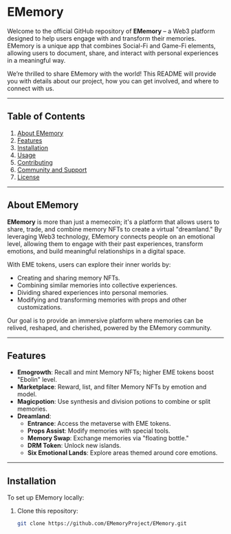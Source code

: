 # EMemory

Welcome to the official GitHub repository of **EMemory** – a Web3 platform designed to help users engage with and transform their memories. EMemory is a unique app that combines Social-Fi and Game-Fi elements, allowing users to document, share, and interact with personal experiences in a meaningful way.

We’re thrilled to share EMemory with the world! This README will provide you with details about our project, how you can get involved, and where to connect with us.

---

## Table of Contents

1. [About EMemory](#about-ememory)
2. [Features](#features)
3. [Installation](#installation)
4. [Usage](#usage)
5. [Contributing](#contributing)
6. [Community and Support](#community-and-support)
7. [License](#license)

---

## About EMemory

**EMemory** is more than just a memecoin; it's a platform that allows users to share, trade, and combine memory NFTs to create a virtual "dreamland." By leveraging Web3 technology, EMemory connects people on an emotional level, allowing them to engage with their past experiences, transform emotions, and build meaningful relationships in a digital space.

With EME tokens, users can explore their inner worlds by:
- Creating and sharing memory NFTs.
- Combining similar memories into collective experiences.
- Dividing shared experiences into personal memories.
- Modifying and transforming memories with props and other customizations.

Our goal is to provide an immersive platform where memories can be relived, reshaped, and cherished, powered by the EMemory community.

---

## Features
- **Emogrowth**: Recall and mint Memory NFTs; higher EME tokens boost "Ebolin" level.
- **Marketplace**: Reward, list, and filter Memory NFTs by emotion and model.
- **Magicpotion**: Use synthesis and division potions to combine or split memories.
- **Dreamland**:
  - **Entrance**: Access the metaverse with EME tokens.
  - **Props Assist**: Modify memories with special tools.
  - **Memory Swap**: Exchange memories via "floating bottle."
  - **DRM Token**: Unlock new islands.
  - **Six Emotional Lands**: Explore areas themed around core emotions.

---

## Installation

To set up EMemory locally:

1. Clone this repository:
   ```bash
   git clone https://github.com/EMemoryProject/EMemory.git
